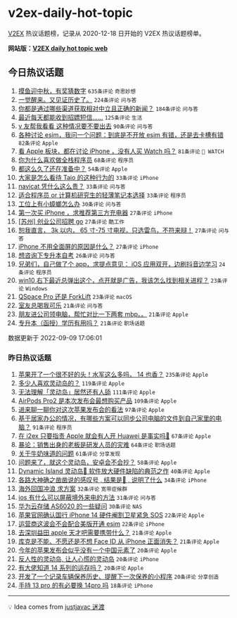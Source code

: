 # v2ex-daily-hot-topic

[V2EX](https://www.v2ex.com/) 热议话题榜，记录从 2020-12-18 日开始的 V2EX 热议话题榜单。

**网站版：[V2EX daily hot topic web](https://boojack.github.io/v2ex-daily-hot-topic-web/)**

## 今日热议话题

<!-- TODAY BEGIN -->

1. [摸鱼迎中秋，有奖猜数字](https://www.v2ex.com/t/878872) `635条评论` `奇思妙想`
1. [一觉醒来。又见证历史了。](https://www.v2ex.com/t/878785) `224条评论` `问与答`
1. [你都是通过哪些渠道获取相对中立且正确的新闻？](https://www.v2ex.com/t/878787) `184条评论` `问与答`
1. [最近每天都能收到招嫖短信……](https://www.v2ex.com/t/878831) `125条评论` `生活`
1. [v 友帮我看看 这种情况要不要出去](https://www.v2ex.com/t/878826) `90条评论` `问与答`
1. [各种讨论 esim，我问一个问题：到底是不开放 esim 有错，还是去卡槽有错](https://www.v2ex.com/t/878855) `82条评论` `Apple`
1. [看 Apple 板块，都在讨论 iPhone ，没有人买 Watch 吗？](https://www.v2ex.com/t/878845) `81条评论` ` WATCH`
1. [你为什么喜欢做全栈程序员](https://www.v2ex.com/t/878881) `68条评论` `程序员`
1. [都这么久了还在准备中？](https://www.v2ex.com/t/878983) `54条评论` `Apple`
1. [大家是怎么看待 Taio 的这种行为的](https://www.v2ex.com/t/878935) `33条评论` `iPhone`
1. [navicat 凭什么这么贵？](https://www.v2ex.com/t/878918) `33条评论` `问与答`
1. [适合程序员 or 计算机研究生的轻薄笔记本选择](https://www.v2ex.com/t/878913) `33条评论` `程序员`
1. [工位上有小蟑螂怎么办](https://www.v2ex.com/t/878824) `30条评论` `问与答`
1. [第一次买 iPhone ，求推荐第三方充电器](https://www.v2ex.com/t/878996) `27条评论` `iPhone`
1. [[苏州] 创业公司招聘 go](https://www.v2ex.com/t/878945) `27条评论` `酷工作`
1. [恕我直言， 3k 以内， 65 寸-75 寸电视，只选雷鸟，不符来辩！](https://www.v2ex.com/t/878892) `27条评论` `问与答`
1. [iPhone 不用全面屏的原因是什么？](https://www.v2ex.com/t/878857) `27条评论` `iPhone`
1. [想咨询下专升本自考](https://www.v2ex.com/t/878804) `26条评论` `问与答`
1. [兄弟们，自己做了个 app，求提点意见： iOS 应用双开，边刷抖音边学习](https://www.v2ex.com/t/878866) `24条评论` `程序员`
1. [win10 右下最近总弹出这个，点开就是广告，我该怎么找到相关进程？](https://www.v2ex.com/t/878870) `23条评论` `Windows`
1. [QSpace Pro 还是 ForkLift](https://www.v2ex.com/t/878836) `23条评论` `macOS`
1. [室友总喝我可乐](https://www.v2ex.com/t/878993) `21条评论` `问与答`
1. [朋友进公司领电脑，帮忙对比一下两套 mbp。。](https://www.v2ex.com/t/878946) `21条评论` `Apple`
1. [专升本（函授）学历有用吗？](https://www.v2ex.com/t/878887) `21条评论` `职场话题`

数据更新于 2022-09-09 17:06:01

<!-- TODAY END -->

### 昨日热议话题

<!-- YESTERDAY BEGIN -->

1. [苹果开了一个很不好的头！水军这么多吗， 14 也香？](https://www.v2ex.com/t/878513) `235条评论` `Apple`
1. [多少人喜欢灵动岛的？](https://www.v2ex.com/t/878603) `119条评论` `Apple`
1. [无法理解「灵动岛」居然还有人舔](https://www.v2ex.com/t/878634) `111条评论` `Apple`
1. [AirPods Pro2 是本次发布会最想购买产品](https://www.v2ex.com/t/878517) `109条评论` `Apple`
1. [进来聊一聊你对这次苹果发布会的看法](https://www.v2ex.com/t/878516) `97条评论` `Apple`
1. [基于居家办公的情况，有哪些方案可以同步公司电脑的文件到自己家里的电脑？](https://www.v2ex.com/t/878532) `91条评论` `程序员`
1. [在 i2ex 只要指责 Apple 就会有人开 Huawei 是事实吗🤔](https://www.v2ex.com/t/878630) `67条评论` `Apple`
1. [暴论：销售出身的老板是研发人员的灾难](https://www.v2ex.com/t/878534) `64条评论` `职场话题`
1. [关于牛奶味道的问题](https://www.v2ex.com/t/878552) `61条评论` `分享发现`
1. [问题来了，就这个灵动岛，安卓会不会抄？](https://www.v2ex.com/t/878645) `58条评论` `Apple`
1. [Dynamic Island 灵动岛💊 软件放大硬件缺陷的典范之作](https://www.v2ex.com/t/878717) `40条评论` `Apple`
1. [各路大神确之凿凿说的感叹号 , 结果是💊 , 说明了什么](https://www.v2ex.com/t/878615) `34条评论` `iPhone`
1. [海外回国冲浪 求方案](https://www.v2ex.com/t/878701) `32条评论` `宽带症候群`
1. [ios 有什么可以屏蔽境外来电的方法](https://www.v2ex.com/t/878675) `31条评论` `问与答`
1. [华为云存储 AS6020 的一些疑问](https://www.v2ex.com/t/878605) `30条评论` `NAS`
1. [苹果官网确认国行 iPhone 14 硬件阉割卫星紧急 SOS](https://www.v2ex.com/t/878774) `22条评论` `Apple`
1. [运营商这波会不会配合美版开通 esim](https://www.v2ex.com/t/878596) `22条评论` `iPhone`
1. [去深圳益田 apple 天才吧需要携带什么？](https://www.v2ex.com/t/878736) `21条评论` `Apple`
1. [库克是不能、不愿还是不想 Face ID 从 iPhone 正面消失？](https://www.v2ex.com/t/878660) `21条评论` `Apple`
1. [今年的苹果发布会似乎没有一个中国元素了](https://www.v2ex.com/t/878601) `20条评论` `Apple`
1. [反人性的灵动岛, 让人心慌的灵动岛](https://www.v2ex.com/t/878598) `20条评论` `iPhone`
1. [有大佬知道 14 系列的运存吗？](https://www.v2ex.com/t/878578) `20条评论` `Apple`
1. [开发了一个记录车辆保养历史、提醒下一次保养的小程序](https://www.v2ex.com/t/878574) `20条评论` `分享创造`
1. [手持 13 pro 的有必要换 14pro 吗](https://www.v2ex.com/t/878765) `18条评论` `iPhone`

<!-- YESTERDAY END -->

---

💡 Idea comes from [justjavac 迷渡](https://github.com/justjavac/)
